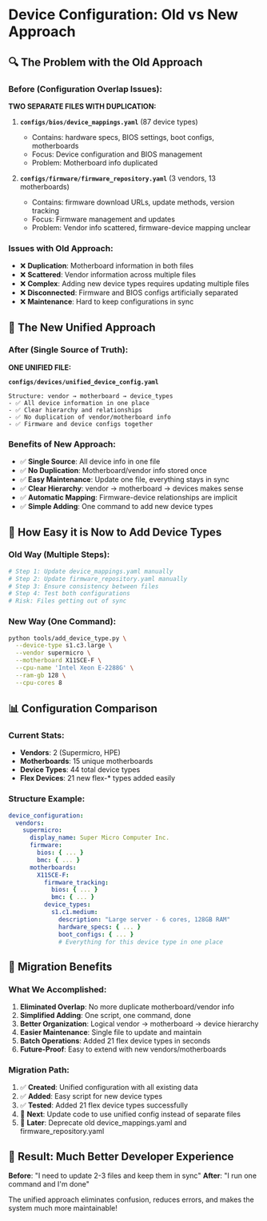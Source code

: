 # Device Configuration: Old vs New Approach

## 🔍 The Problem with the Old Approach

### Before (Configuration Overlap Issues):

**TWO SEPARATE FILES WITH DUPLICATION:**

1. **`configs/bios/device_mappings.yaml`** (87 device types)
   - Contains: hardware specs, BIOS settings, boot configs, motherboards
   - Focus: Device configuration and BIOS management
   - Problem: Motherboard info duplicated

2. **`configs/firmware/firmware_repository.yaml`** (3 vendors, 13 motherboards)
   - Contains: firmware download URLs, update methods, version tracking
   - Focus: Firmware management and updates
   - Problem: Vendor info scattered, firmware-device mapping unclear

### Issues with Old Approach:
- ❌ **Duplication**: Motherboard information in both files
- ❌ **Scattered**: Vendor information across multiple files
- ❌ **Complex**: Adding new device types requires updating multiple files
- ❌ **Disconnected**: Firmware and BIOS configs artificially separated
- ❌ **Maintenance**: Hard to keep configurations in sync

## 🎯 The New Unified Approach

### After (Single Source of Truth):

**ONE UNIFIED FILE:**

**`configs/devices/unified_device_config.yaml`**
```
Structure: vendor → motherboard → device_types
- ✅ All device information in one place
- ✅ Clear hierarchy and relationships
- ✅ No duplication of vendor/motherboard info
- ✅ Firmware and device configs together
```

### Benefits of New Approach:
- ✅ **Single Source**: All device info in one file
- ✅ **No Duplication**: Motherboard/vendor info stored once
- ✅ **Easy Maintenance**: Update one file, everything stays in sync
- ✅ **Clear Hierarchy**: vendor → motherboard → devices makes sense
- ✅ **Automatic Mapping**: Firmware-device relationships are implicit
- ✅ **Simple Adding**: One command to add new device types

## 🚀 How Easy it is Now to Add Device Types

### Old Way (Multiple Steps):
```bash
# Step 1: Update device_mappings.yaml manually
# Step 2: Update firmware_repository.yaml manually
# Step 3: Ensure consistency between files
# Step 4: Test both configurations
# Risk: Files getting out of sync
```

### New Way (One Command):
```bash
python tools/add_device_type.py \
  --device-type s1.c3.large \
  --vendor supermicro \
  --motherboard X11SCE-F \
  --cpu-name 'Intel Xeon E-2288G' \
  --ram-gb 128 \
  --cpu-cores 8
```

## 📊 Configuration Comparison

### Current Stats:
- **Vendors**: 2 (Supermicro, HPE)
- **Motherboards**: 15 unique motherboards
- **Device Types**: 44 total device types
- **Flex Devices**: 21 new flex-* types added easily

### Structure Example:
```yaml
device_configuration:
  vendors:
    supermicro:
      display_name: Super Micro Computer Inc.
      firmware:
        bios: { ... }
        bmc: { ... }
      motherboards:
        X11SCE-F:
          firmware_tracking:
            bios: { ... }
            bmc: { ... }
          device_types:
            s1.c1.medium:
              description: "Large server - 6 cores, 128GB RAM"
              hardware_specs: { ... }
              boot_configs: { ... }
              # Everything for this device type in one place
```

## 🔄 Migration Benefits

### What We Accomplished:
1. **Eliminated Overlap**: No more duplicate motherboard/vendor info
2. **Simplified Adding**: One script, one command, done
3. **Better Organization**: Logical vendor → motherboard → device hierarchy
4. **Easier Maintenance**: Single file to update and maintain
5. **Batch Operations**: Added 21 flex device types in seconds
6. **Future-Proof**: Easy to extend with new vendors/motherboards

### Migration Path:
1. ✅ **Created**: Unified configuration with all existing data
2. ✅ **Added**: Easy script for new device types
3. ✅ **Tested**: Added 21 flex device types successfully
4. 🔄 **Next**: Update code to use unified config instead of separate files
5. 🔄 **Later**: Deprecate old device_mappings.yaml and firmware_repository.yaml

## 🎉 Result: Much Better Developer Experience

**Before**: "I need to update 2-3 files and keep them in sync"
**After**: "I run one command and I'm done"

The unified approach eliminates confusion, reduces errors, and makes the system much more maintainable!
